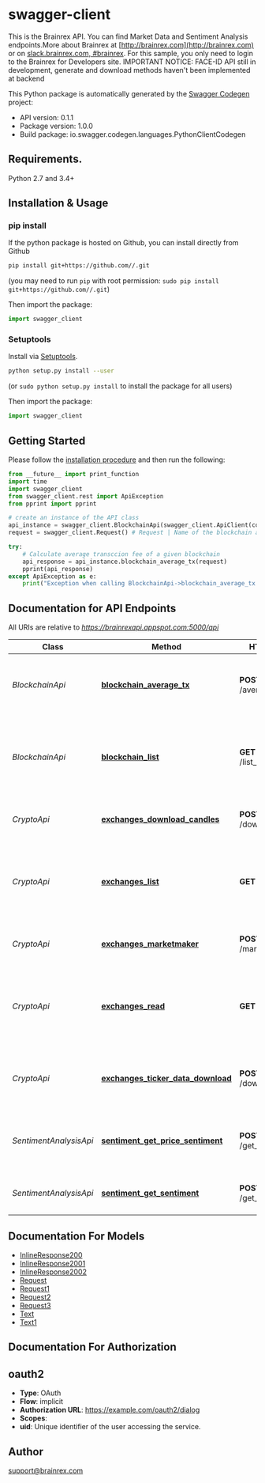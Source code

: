 # swagger-client
This is the Brainrex API. You can find Market Data and Sentiment Analysis endpoints.More about Brainrex at [http://brainrex.com](http://brainrex.com) or on [slack.brainrex.com, #brainrex](http://slack.brainrex.com). For this sample, you only need to login to the Brainrex for Developers site. IMPORTANT NOTICE: FACE-ID API still in development, generate and download methods haven't been implemented at backend

This Python package is automatically generated by the [Swagger Codegen](https://github.com/swagger-api/swagger-codegen) project:

- API version: 0.1.1
- Package version: 1.0.0
- Build package: io.swagger.codegen.languages.PythonClientCodegen

## Requirements.

Python 2.7 and 3.4+

## Installation & Usage
### pip install

If the python package is hosted on Github, you can install directly from Github

```sh
pip install git+https://github.com//.git
```
(you may need to run `pip` with root permission: `sudo pip install git+https://github.com//.git`)

Then import the package:
```python
import swagger_client 
```

### Setuptools

Install via [Setuptools](http://pypi.python.org/pypi/setuptools).

```sh
python setup.py install --user
```
(or `sudo python setup.py install` to install the package for all users)

Then import the package:
```python
import swagger_client
```

## Getting Started

Please follow the [installation procedure](#installation--usage) and then run the following:

```python
from __future__ import print_function
import time
import swagger_client
from swagger_client.rest import ApiException
from pprint import pprint

# create an instance of the API class
api_instance = swagger_client.BlockchainApi(swagger_client.ApiClient(configuration))
request = swagger_client.Request() # Request | Name of the blockchain and date range.

try:
    # Calculate average transccion fee of a given blockchain
    api_response = api_instance.blockchain_average_tx(request)
    pprint(api_response)
except ApiException as e:
    print("Exception when calling BlockchainApi->blockchain_average_tx: %s\n" % e)

```

## Documentation for API Endpoints

All URIs are relative to *https://brainrexapi.appspot.com:5000/api*

Class | Method | HTTP request | Description
------------ | ------------- | ------------- | -------------
*BlockchainApi* | [**blockchain_average_tx**](docs/BlockchainApi.md#blockchain_average_tx) | **POST** /average_tx_fee | Calculate average transccion fee of a given blockchain
*BlockchainApi* | [**blockchain_list**](docs/BlockchainApi.md#blockchain_list) | **GET** /list_blockchain | The blockchains data structure supported by the Brainrex API
*CryptoApi* | [**exchanges_download_candles**](docs/CryptoApi.md#exchanges_download_candles) | **POST** /download_candles | Downloads candle format market data
*CryptoApi* | [**exchanges_list**](docs/CryptoApi.md#exchanges_list) | **GET** /markets | The markets data structure supported by the Brainrex Market API
*CryptoApi* | [**exchanges_marketmaker**](docs/CryptoApi.md#exchanges_marketmaker) | **POST** /market_making | Market Making as a Service API.
*CryptoApi* | [**exchanges_read**](docs/CryptoApi.md#exchanges_read) | **GET** /exchanges | The exchanges data structure supported by the Brainrex API
*CryptoApi* | [**exchanges_ticker_data_download**](docs/CryptoApi.md#exchanges_ticker_data_download) | **POST** /download_ticker | Download raw ticker data from major crypto markets
*SentimentAnalysisApi* | [**sentiment_get_price_sentiment**](docs/SentimentAnalysisApi.md#sentiment_get_price_sentiment) | **POST** /get_buy_sentiment | Sentiment analysis score using a model trained for buy signals.
*SentimentAnalysisApi* | [**sentiment_get_sentiment**](docs/SentimentAnalysisApi.md#sentiment_get_sentiment) | **POST** /get_sentiment | Sentiment analysis for any given blob of text


## Documentation For Models

 - [InlineResponse200](docs/InlineResponse200.md)
 - [InlineResponse2001](docs/InlineResponse2001.md)
 - [InlineResponse2002](docs/InlineResponse2002.md)
 - [Request](docs/Request.md)
 - [Request1](docs/Request1.md)
 - [Request2](docs/Request2.md)
 - [Request3](docs/Request3.md)
 - [Text](docs/Text.md)
 - [Text1](docs/Text1.md)


## Documentation For Authorization


## oauth2

- **Type**: OAuth
- **Flow**: implicit
- **Authorization URL**: https://example.com/oauth2/dialog
- **Scopes**: 
 - **uid**: Unique identifier of the user accessing the service.


## Author

support@brainrex.com

